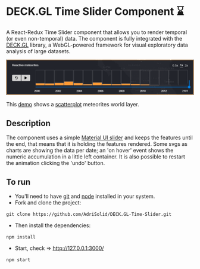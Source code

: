 # DECK.GL Time Slider Component :hourglass:

A React-Redux Time Slider component that allows you to render temporal (or even non-temporal) data. The component is fully integrated with 
the [DECK.GL](https://deck.gl/#/) library, a WebGL-powered framework for visual exploratory data analysis of large datasets. 

<img src="./component-thumb.png">

This [demo](https://github.com/AdriSolid/DECK-GL-Time-Slider) shows a [scatterplot](https://deck.gl/#/documentation/deckgl-api-reference/layers/scatterplot-layer) meteorites world layer.

## Description
The component uses a simple [Material UI slider](https://material-ui.com/) and keeps the features until the end, that means that it is
holding the features rendered.
Some svgs as charts are showing the data per date; an 'on hover' event shows the numeric accumulation in a little left container.
It is also possible to restart the animation clicking the 'undo' button.

## To run

* You'll need to have [git](https://git-scm.com/) and [node](https://nodejs.org/en/) installed in your system.
* Fork and clone the project:

```
git clone https://github.com/AdriSolid/DECK.GL-Time-Slider.git
```

* Then install the dependencies:

```
npm install
```

* Start, check => http://127.0.0.1:3000/

```
npm start
```
